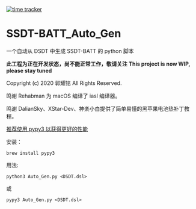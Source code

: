 [![time tracker](https://wakatime.com/badge/github/the-eric-kwok/SSDT-BATT_Auto_Gen.svg)](https://wakatime.com/badge/github/the-eric-kwok/SSDT-BATT_Auto_Gen)
# SSDT-BATT_Auto_Gen
一个自动从 DSDT 中生成 SSDT-BATT 的 python 脚本

**此工程为正在开发状态，尚不能正常工作，敬请关注**
**This project is now WIP, please stay tuned**

Copyright (c) 2020 郭耀铭 All Rights Reserved.

鸣谢 Rehabman 为 macOS 编译了 iasl 编译器。

鸣谢 DalianSky、XStar-Dev、神楽小白提供了简单易懂的黑苹果电池热补丁教程。

<u>推荐使用 pypy3 以获得更好的性能</u>

安装：

    brew install pypy3

用法: 

    python3 Auto_Gen.py <DSDT.dsl>

或

    pypy3 Auto_Gen.py <DSDT.dsl>
